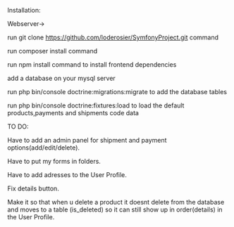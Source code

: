 Installation:

Webserver->

run git clone https://github.com/loderosier/SymfonyProject.git command

run composer install command

run npm install command to install frontend dependencies

add a database on your mysql server

run php bin/console doctrine:migrations:migrate to add the database tables

run php bin/console doctrine:fixtures:load to load the default products,payments and shipments code data

TO DO:

Have to add an admin panel for shipment and payment options(add/edit/delete).

Have to put my forms in folders.

Have to add adresses to the User Profile.

Fix details button.

Make it so that when u delete a product it doesnt delete from the database and moves to a table (is_deleted) so it can still show up in order(details) in the User Profile.
